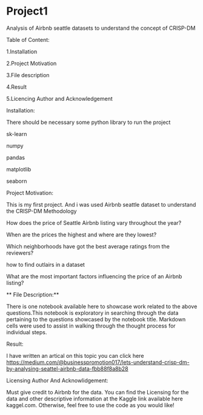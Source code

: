 # Project1
Analysis of Airbnb seattle datasets to understand the concept of CRISP-DM

Table of Content:

1.Installation

2.Project Motivation

3.File description

4.Result

5.Licencing Author and Acknowledgement


Installation:

There should be necessary some python library to run the project

sk-learn

numpy

pandas

matplotlib

seaborn


Project Motivation:

This is my first project. And i was used Airbnb seattle dataset to understand the CRISP-DM Methodology

How does the price of Seattle Airbnb listing vary throughout the year?

When are the prices the highest and where are they lowest?

Which neighborhoods have got the best average ratings from the reviewers?

how to find outlairs in a dataset

What are the most important factors influencing the price of an Airbnb listing?

** File Description:**

There is one notebook available here to showcase work related to the above questions.This notebook is exploratory in searching through the data pertaining to the questions showcased by the notebook title. Markdown cells were used to assist in walking through the thought process for individual steps.

Result:

I have written an artical on this topic you can click here https://medium.com/@businesspromotion017/lets-understand-crisp-dm-by-analysing-seattel-airbnb-data-fbb88f8a8b28

Licensing Author And Acknowlidgement:

Must give credit to Airbnb for the data. You can find the Licensing for the data and other descriptive information at the Kaggle link available here kaggel.com. Otherwise, feel free to use the code as you would like!
